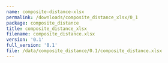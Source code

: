 ```yaml
---
name: composite-distance-xlsx
permalink: /downloads/composite_distance_xlsx/0_1
package: composite_distance
title: composite_distance_xlsx
filename: composite_distance.xlsx
version: '0.1'
full_version: '0.1'
file: /data/composite_distance/0.1/composite_distance.xlsx
---
```

